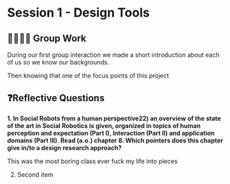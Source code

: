 # Session 1 - Design Tools

## 🧑‍🧑‍🧒‍🧒 Group Work

During our first group interaction we made a short introduction about each of us so we know our backgrounds.

Then knowing that one of the focus points of this project


## ❓Reflective Questions

**1. In Social Robots from a human perspective22) an overview of the state of the art in Social Robotics is given, organized in topics of human perception and expectation (Part I), Interaction (Part II) and application domains (Part III). Read (a.o.) chapter 8. Which pointers does this chapter give in/to a design research approach?**

This was the most boring class ever fuck my life into pieces

2. Second item

